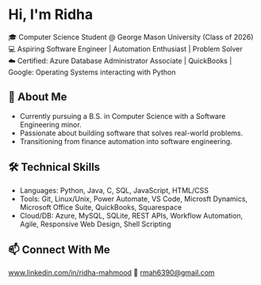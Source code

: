 # Hi, I'm Ridha 

🎓 Computer Science Student @ George Mason University (Class of 2026)  
💻 Aspiring Software Engineer | Automation Enthusiast | Problem Solver  
☁️ Certified: Azure Database Administrator Associate | QuickBooks | Google: Operating Systems interacting with Python


## 🚀 About Me
- Currently pursuing a B.S. in Computer Science with a Software Engineering minor.  
- Passionate about building software that solves real-world problems.  
- Transitioning from finance automation into software engineering.  


## 🛠️ Technical Skills
- Languages: Python, Java, C, SQL, JavaScript, HTML/CSS  
- Tools: Git, Linux/Unix, Power Automate, VS Code, Microsft Dynamics, Microsoft Office Suite, QuickBooks, Squarespace 
- Cloud/DB: Azure, MySQL, SQLite, REST APIs, Workflow Automation, Agile, Responsive Web Design, Shell Scripting


## 📫 Connect With Me
www.linkedin.com/in/ridha-mahmood
📧 rmah6390@gmail.com
